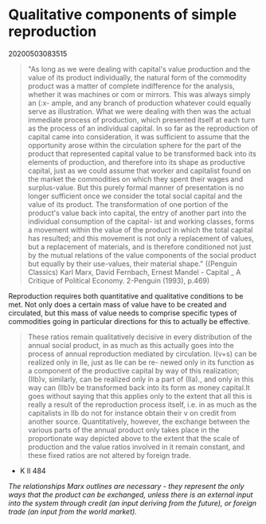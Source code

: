# Qualitative components of simple reproduction
20200503083515

> "As long as we were dealing with capital's value production and the   value of its product individually, the natural form of the commodity   product was a matter of complete indifference for the analysis, whether   it was machines or com or mirrors. This was always simply an (:x-  ample, and any branch of production whatever could equally serve as   illustration. What we were dealing with then was the actual immediate   process of production, which presented itself at each turn as the process   of an individual capital. In so far as the reproduction of capital came   into consideration, it was sufficient to assume that the opportunity   arose within the circulation sphere for the part of the product that   represented capital value to be transformed back into its elements of   production, and therefore into its shape as productive capital, just as   we could assume that worker and capitalist found on the market the   commodities on which they spent their wages and surplus-value. But   this purely formal manner of presentation is no longer sufficient once   we consider the total social capital and the value of its product. The   transformation of one portion of the product's value back into capital,   the entry of another part into the individual consumption of the capital-  ist and working classes, forms a movement within the value of the   product in which the total capital has resulted; and this movement is   not only a replacement of values, but a replacement of materials, and   is therefore conditioned not just by the mutual relations of the value   components of the social product but equally by their use-values, their   material shape."
((Penguin Classics) Karl Marx, David Fernbach, Ernest Mandel - Capital _ A Critique of Political Economy. 2-Penguin (1993), p.469)

Reproduction requires both quantitative and qualitative conditions to be met. Not only does a certain mass of value have to be created and circulated, but this mass of value needs to comprise specific types of commodities going in particular directions for this to actually be effective.

>These ratios remain qualitatively   decisive in every distribution of the annual social product, in as much   as this actually goes into the process of annual reproduction mediated   by circulation. l(v+s) can be realized only in Ile, just as Ile can be re-  newed only in its function as a component of the productive capital by   way of this realization; (IIb)v, similarly, can be realized only in a part   of (Ila)., and only in this way can (Ilb)v be transformed back into its   form as money capital.It goes without saying that this applies only   to the extent that all this is really a result of the reproduction process   itself, i.e. in as much as the capitalists in Ilb do not for instance obtain   their v on credit from another source. Quantitatively, however, the   exchange between the various parts of the annual product only takes   place in the proportionate way depicted above to the extent that the   scale of production and the value ratios involved in it remain constant,   and these fixed ratios are not altered by foreign trade.

- K II 484

_The relationships Marx outlines are necessary - they represent the only ways that the product can be exchanged, unless there is an external input into the system through credit (an input deriving from the future), or foreign trade (an input from the world market)._
